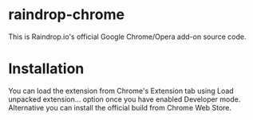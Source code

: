 raindrop-chrome
===============
This is Raindrop.io's official Google Chrome/Opera add-on source code.

Installation
===============
You can load the extension from Chrome's Extension tab using Load unpacked extension... option once you have enabled Developer mode. Alternative you can install the official build from Chrome Web Store.
